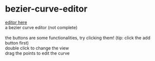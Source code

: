 # bezier-curve-editor
<a href = 'https://gdor-11.github.io/bezier-curve-editor/bezier-curve.html'>editor here</a>
<br>
a bezier curve editor (not complete)
<br><br>
the buttons are some functionalities, try clicking them! (tip: click the add button first)
<br>
double click to change the view
<br>
drag the points to edit the curve
